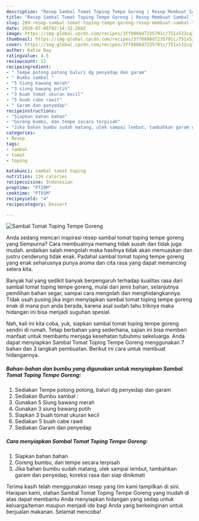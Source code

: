 ```yaml
---
description: "Resep Sambal Tomat Toping Tempe Goreng | Resep Membuat Sambal Tomat Toping Tempe Goreng Yang Lezat Sekali"
title: "Resep Sambal Tomat Toping Tempe Goreng | Resep Membuat Sambal Tomat Toping Tempe Goreng Yang Lezat Sekali"
slug: 289-resep-sambal-tomat-toping-tempe-goreng-resep-membuat-sambal-tomat-toping-tempe-goreng-yang-lezat-sekali
date: 2020-07-06T02:14:32.268Z
image: https://img-global.cpcdn.com/recipes/3ff0886d7235791c/751x532cq70/sambal-tomat-toping-tempe-goreng-foto-resep-utama.jpg
thumbnail: https://img-global.cpcdn.com/recipes/3ff0886d7235791c/751x532cq70/sambal-tomat-toping-tempe-goreng-foto-resep-utama.jpg
cover: https://img-global.cpcdn.com/recipes/3ff0886d7235791c/751x532cq70/sambal-tomat-toping-tempe-goreng-foto-resep-utama.jpg
author: Katie Day
ratingvalue: 4.5
reviewcount: 12
recipeingredient:
- " Tempe potong potong baluri dg penyedap dan garam"
- " Bumbu sambal "
- "5 Siung bawang merah"
- "3 siung bawang putih"
- "3 buah tomat ukuran kecil"
- "5 buah cabe rawit"
- " Garam dan penyedap"
recipeinstructions:
- "Siapkan bahan bahan"
- "Goreng bumbu, dan tempe secara terpisah"
- "Jika bahan bumbu sudah matang, ulek sampai lembut, tambahkan garam dan penyedap, koreksi rasa dan siap dinikmati"
categories:
- Resep
tags:
- sambal
- tomat
- toping

katakunci: sambal tomat toping 
nutrition: 134 calories
recipecuisine: Indonesian
preptime: "PT20M"
cooktime: "PT55M"
recipeyield: "4"
recipecategory: Dessert

---
```



![Sambal Tomat Toping Tempe Goreng](https://img-global.cpcdn.com/recipes/3ff0886d7235791c/751x532cq70/sambal-tomat-toping-tempe-goreng-foto-resep-utama.jpg)

Anda sedang mencari inspirasi resep sambal tomat toping tempe goreng yang Sempurna? Cara membuatnya memang tidak susah dan tidak juga mudah. andaikan salah mengolah maka hasilnya tidak akan memuaskan dan justru cenderung tidak enak. Padahal sambal tomat toping tempe goreng yang enak seharusnya punya aroma dan cita rasa yang dapat memancing selera kita.

Banyak hal yang sedikit banyak berpengaruh terhadap kualitas rasa dari sambal tomat toping tempe goreng, mulai dari jenis bahan, selanjutnya pemilihan bahan segar, sampai cara mengolah dan menghidangkannya. Tidak usah pusing jika ingin menyiapkan sambal tomat toping tempe goreng enak di mana pun anda berada, karena asal sudah tahu triknya maka hidangan ini bisa menjadi suguhan spesial.




Nah, kali ini kita coba, yuk, siapkan sambal tomat toping tempe goreng sendiri di rumah. Tetap berbahan yang sederhana, sajian ini bisa memberi manfaat untuk membantu menjaga kesehatan tubuhmu sekeluarga. Anda dapat menyiapkan Sambal Tomat Toping Tempe Goreng menggunakan 7 bahan dan 3 langkah pembuatan. Berikut ini cara untuk membuat hidangannya.

<!--inarticleads1-->

##### Bahan-bahan dan bumbu yang digunakan untuk menyiapkan Sambal Tomat Toping Tempe Goreng:

1. Sediakan  Tempe potong potong, baluri dg penyedap dan garam
1. Sediakan  Bumbu sambal :
1. Gunakan 5 Siung bawang merah
1. Gunakan 3 siung bawang putih
1. Siapkan 3 buah tomat ukuran kecil
1. Sediakan 5 buah cabe rawit
1. Sediakan  Garam dan penyedap




<!--inarticleads2-->

##### Cara menyiapkan Sambal Tomat Toping Tempe Goreng:

1. Siapkan bahan bahan
1. Goreng bumbu, dan tempe secara terpisah
1. Jika bahan bumbu sudah matang, ulek sampai lembut, tambahkan garam dan penyedap, koreksi rasa dan siap dinikmati




Terima kasih telah menggunakan resep yang tim kami tampilkan di sini. Harapan kami, olahan Sambal Tomat Toping Tempe Goreng yang mudah di atas dapat membantu Anda menyiapkan hidangan yang sedap untuk keluarga/teman maupun menjadi ide bagi Anda yang berkeinginan untuk berjualan makanan. Selamat mencoba!
